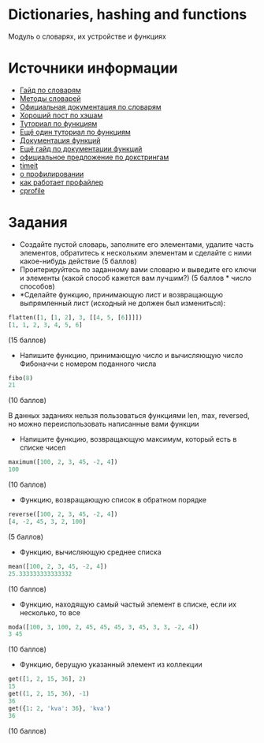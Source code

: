# Dictionaries, hashing and functions
Модуль о словарях, их устройстве и функциях


# Источники информации
* [Гайд по словарям](https://www.python-course.eu/python3_dictionaries.php)
* [Методы словарей](https://www.tutorialspoint.com/python3/python_dictionary.htm)
* [Официальная документация по словарям](https://docs.python.org/3/tutorial/datastructures.html#dictionaries)
* [Хороший пост по хэшам](https://www.asmeurer.com/blog/posts/what-happens-when-you-mess-with-hashing-in-python/)
* [Туториал по функциям](https://www.digitalocean.com/community/tutorials/how-to-define-functions-in-python-3)
* [Ещё один туториал по функциям](https://www.python-course.eu/python3_functions.php)
* [Документация функций](https://www.datacamp.com/community/tutorials/docstrings-python)
* [Ещё гайд по документации функций](https://realpython.com/documenting-python-code/)
* [официальное предложение по докстрингам](https://www.python.org/dev/peps/pep-0257/)
* [timeit](https://docs.python.org/3.7/library/timeit.html)
* [о профилировании](https://habr.com/en/company/mailru/blog/201594/)
* [как работает профайлер](https://hackernoon.com/how-profilers-work-1826163e1bbc)
* [cprofile](https://python-scripts.com/cprofile-code-profiling)


# Задания
* Создайте пустой словарь, заполните его элементами, удалите часть элементов,
обратитесь к нескольким элементам и сделайте с ними какое-нибудь действие
(5 баллов)
* Проитерируйтесь по заданному вами словарю и выведите его ключи и элементы
(какой способ кажется вам лучшим?)
(5 баллов * число способов)
* *Сделайте функцию, принимающую лист и возвращающую выпрямленный лист
(исходный не должен был измениться):
```python
flatten([1, [1, 2], 3, [[4, 5, [6]]]])
[1, 1, 2, 3, 4, 5, 6]
```
(15 баллов)
* Напишите функцию, принимающую число и вычисляющую число Фибоначчи с
номером поданного числа
```python
fibo(8)
21
```
(10 баллов)

В данных заданиях нельзя пользоваться функциями len, max, reversed, но
можно переиспользовать написанные вами функции
* Напишите функцию, возвращающую максимум, который есть в списке чисел
```python
maximum([100, 2, 3, 45, -2, 4])
100
```
(10 баллов)
* Функцию, возвращающую список в обратном порядке
```python
reverse([100, 2, 3, 45, -2, 4])
[4, -2, 45, 3, 2, 100]
```
(5 баллов)
* Функцию, вычисляющую среднее списка
```python
mean([100, 2, 3, 45, -2, 4])
25.333333333333332
```
(10 баллов)
* Функцию, находящую самый частый элемент в списке, если их несколько, то все
```python
moda([100, 3, 100, 2, 45, 45, 45, 3, 45, 3, 3, -2, 4])
3 45
```
(10 баллов)
* Функцию, берущую указанный элемент из коллекции
```python
get([1, 2, 15, 36], 2)
15
get((1, 2, 15, 36), -1)
36
get({1: 2, 'kva': 36}, 'kva')
36
```
(10 баллов)
